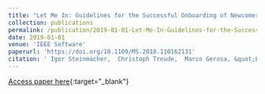 ```yaml
---
title: "Let Me In: Guidelines for the Successful Onboarding of Newcomers to Open Source Projects"
collection: publications
permalink: /publication/2019-01-01-Let-Me-In-Guidelines-for-the-Successful-Onboarding-of-Newcomers-to-Open-Source-Projects
date: 2019-01-01
venue: 'IEEE Software'
paperurl: 'https://doi.org/10.1109/MS.2018.110162131'
citation: ' Igor Steinmacher,  Christoph Treude,  Marco Gerosa, &quot;Let Me In: Guidelines for the Successful Onboarding of Newcomers to Open Source Projects.&quot; IEEE Software, 2019.'
---
```

[Access paper here](https://doi.org/10.1109/MS.2018.110162131){:target="_blank"}
